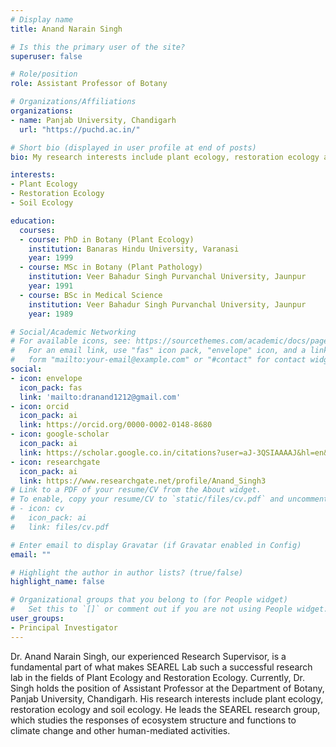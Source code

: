 ```yaml
---
# Display name
title: Anand Narain Singh

# Is this the primary user of the site?
superuser: false

# Role/position
role: Assistant Professor of Botany

# Organizations/Affiliations
organizations:
- name: Panjab University, Chandigarh
  url: "https://puchd.ac.in/"

# Short bio (displayed in user profile at end of posts)
bio: My research interests include plant ecology, restoration ecology and soil ecology.

interests:
- Plant Ecology
- Restoration Ecology
- Soil Ecology

education:
  courses:
  - course: PhD in Botany (Plant Ecology)
    institution: Banaras Hindu University, Varanasi
    year: 1999
  - course: MSc in Botany (Plant Pathology)
    institution: Veer Bahadur Singh Purvanchal University, Jaunpur
    year: 1991
  - course: BSc in Medical Science
    institution: Veer Bahadur Singh Purvanchal University, Jaunpur
    year: 1989

# Social/Academic Networking
# For available icons, see: https://sourcethemes.com/academic/docs/page-builder/#icons
#   For an email link, use "fas" icon pack, "envelope" icon, and a link in the
#   form "mailto:your-email@example.com" or "#contact" for contact widget.
social:
- icon: envelope
  icon_pack: fas
  link: 'mailto:dranand1212@gmail.com'
- icon: orcid
  icon_pack: ai
  link: https://orcid.org/0000-0002-0148-8680
- icon: google-scholar
  icon_pack: ai
  link: https://scholar.google.co.in/citations?user=aJ-3QSIAAAAJ&hl=en&oi=ao
- icon: researchgate
  icon_pack: ai
  link: https://www.researchgate.net/profile/Anand_Singh3
# Link to a PDF of your resume/CV from the About widget.
# To enable, copy your resume/CV to `static/files/cv.pdf` and uncomment the lines below.
# - icon: cv
#   icon_pack: ai
#   link: files/cv.pdf

# Enter email to display Gravatar (if Gravatar enabled in Config)
email: ""

# Highlight the author in author lists? (true/false)
highlight_name: false

# Organizational groups that you belong to (for People widget)
#   Set this to `[]` or comment out if you are not using People widget.
user_groups:
- Principal Investigator
---
```


Dr. Anand Narain Singh, our experienced Research Supervisor, is a fundamental part of what makes SEAREL Lab such a successful research lab in the fields of Plant Ecology and Restoration Ecology. Currently, Dr. Singh holds the position of Assistant Professor at the Department of Botany, Panjab University, Chandigarh. His research interests include plant ecology, restoration ecology and soil ecology. He leads the SEAREL research group, which studies the responses of ecosystem structure and functions to climate change and other human-mediated activities.
